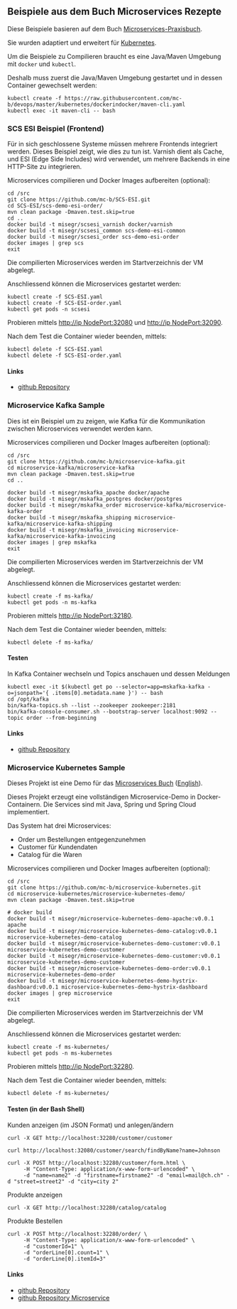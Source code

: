 Beispiele aus dem Buch Microservices Rezepte
--------------------------------------------

Diese Beispiele basieren auf dem Buch [Microservices-Praxisbuch](http://microservices-praxisbuch.de/rezepte.html).

Sie wurden adaptiert und erweitert für [Kubernetes](https://kubernetes.io/).

Um die Beispiele zu Compilieren braucht es eine Java/Maven Umgebung mit `docker` und `kubectl`.

Deshalb muss zuerst die Java/Maven Umgebung gestartet und in dessen Container gewechselt werden:

	kubectl create -f https://raw.githubusercontent.com/mc-b/devops/master/kubernetes/dockerindocker/maven-cli.yaml
	kubectl exec -it maven-cli -- bash
	
### SCS ESI Beispiel (Frontend)

Für in sich geschlossene Systeme müssen mehrere Frontends integriert werden. Dieses Beispiel zeigt, wie dies zu tun ist. Varnish dient als Cache, und ESI (Edge Side Includes) wird verwendet, um mehrere Backends in eine HTTP-Site zu integrieren.

Microservices compilieren und Docker Images aufbereiten (optional):

	cd /src
	git clone https://github.com/mc-b/SCS-ESI.git
	cd SCS-ESI/scs-demo-esi-order/
	mvn clean package -Dmaven.test.skip=true
	cd ..
    docker build -t misegr/scsesi_varnish docker/varnish
    docker build -t misegr/scsesi_common scs-demo-esi-common
    docker build -t misegr/scsesi_order scs-demo-esi-order
	docker images | grep scs
	exit

Die compilierten Microservices werden im Startverzeichnis der VM abgelegt. 	

Anschliessend können die Microservices gestartet werden:
	
	kubectl create -f SCS-ESI.yaml
	kubectl create -f SCS-ESI-order.yaml
	kubectl get pods -n scsesi
    
Probieren mittels [http://ip NodePort:32080](http://localhost:32080) und [http://ip NodePort:32090](http://localhost:32090).

Nach dem Test die Container wieder beenden, mittels:

	kubectl delete -f SCS-ESI.yaml
	kubectl delete -f SCS-ESI-order.yaml

#### Links

* [github Repository](https://github.com/ewolff/SCS-ESI)

### Microservice Kafka Sample

Dies ist ein Beispiel um zu zeigen, wie Kafka für die Kommunikation zwischen Microservices verwendet werden kann.

Microservices compilieren und Docker Images aufbereiten (optional):

	cd /src
	git clone https://github.com/mc-b/microservice-kafka.git
	cd microservice-kafka/microservice-kafka
	mvn clean package -Dmaven.test.skip=true
	cd ..
	
    docker build -t misegr/mskafka_apache docker/apache	
    docker build -t misegr/mskafka_postgres docker/postgres
    docker build -t misegr/mskafka_order microservice-kafka/microservice-kafka-order
    docker build -t misegr/mskafka_shipping microservice-kafka/microservice-kafka-shipping
    docker build -t misegr/mskafka_invoicing microservice-kafka/microservice-kafka-invoicing
	docker images | grep mskafka
	exit
	
Die compilierten Microservices werden im Startverzeichnis der VM abgelegt. 	

Anschliessend können die Microservices gestartet werden:
	
	kubectl create -f ms-kafka/
    kubectl get pods -n ms-kafka	

Probieren mittels [http://ip NodePort:32180](http://localhost:32180).

Nach dem Test die Container wieder beenden, mittels:

	kubectl delete -f ms-kafka/

#### Testen

In Kafka Container wechseln und Topics anschauen und dessen Meldungen

	kubectl exec -it $(kubectl get po --selector=app=mskafka-kafka -o=jsonpath='{ .items[0].metadata.name }') -- bash
	cd /opt/kafka
	bin/kafka-topics.sh --list --zookeeper zookeeper:2181
	bin/kafka-console-consumer.sh --bootstrap-server localhost:9092 --topic order --from-beginning

#### Links

* [github Repository](https://github.com/ewolff/microservice-kafka)

### Microservice Kubernetes Sample

Dieses Projekt ist eine Demo für das
[Microservices Buch](http://microservices-buch.de/) ([English](http://microservices-book.com/)).

Dieses Projekt erzeugt eine vollständigen Microservice-Demo in 
Docker-Containern. Die Services sind mit Java, Spring und Spring Cloud
implementiert.

Das System hat drei Microservices:
- Order um Bestellungen entgegenzunehmen
- Customer für Kundendaten
- Catalog für die Waren

Microservices compilieren und Docker Images aufbereiten (optional):

	cd /src
	git clone https://github.com/mc-b/microservice-kubernetes.git
	cd microservice-kubernetes/microservice-kubernetes-demo/
	mvn clean package -Dmaven.test.skip=true
	
	# docker build
	docker build -t misegr/microservice-kubernetes-demo-apache:v0.0.1 apache
	docker build -t misegr/microservice-kubernetes-demo-catalog:v0.0.1 microservice-kubernetes-demo-catalog
	docker build -t misegr/microservice-kubernetes-demo-customer:v0.0.1 microservice-kubernetes-demo-customer
	docker build -t misegr/microservice-kubernetes-demo-customer:v0.0.1 microservice-kubernetes-demo-customer
	docker build -t misegr/microservice-kubernetes-demo-order:v0.0.1 microservice-kubernetes-demo-order
	docker build -t misegr/microservice-kubernetes-demo-hystrix-dashboard:v0.0.1 microservice-kubernetes-demo-hystrix-dashboard
	docker images | grep microservice
	exit
   
Die compilierten Microservices werden im Startverzeichnis der VM abgelegt. 	

Anschliessend können die Microservices gestartet werden:

	kubectl create -f ms-kubernetes/
    kubectl get pods -n ms-kubernetes	

Probieren mittels [http://ip NodePort:32280](http://localhost:32280).

Nach dem Test die Container wieder beenden, mittels:

	kubectl delete -f ms-kubernetes/
	
#### Testen (in der Bash Shell)

Kunden anzeigen (im JSON Format) und anlegen/ändern

	curl -X GET http://localhost:32280/customer/customer
	
	curl http://localhost:32080/customer/search/findByName?name=Johnson

	curl -X POST http://localhost:32280/customer/form.html \
	     -H "Content-Type: application/x-www-form-urlencoded" \
		 -d "name=name2" -d "firstname=firstname2" -d "email=mail@ch.ch" -d "street=street2" -d "city=city 2" 


Produkte anzeigen 

	curl -X GET http://localhost:32280/catalog/catalog

Produkte Bestellen

	curl -X POST http://localhost:32280/order/ \
	     -H "Content-Type: application/x-www-form-urlencoded" \
	     -d "customerId=1" \
	     -d "orderLine[0].count=1" \
	     -d "orderLine[0].itemId=3"
		 
	    
#### Links

* [github Repository](https://github.com/ewolff/microservice-kubernetes) 
* [github Repository Microservice](https://github.com/ewolff/microservice)   